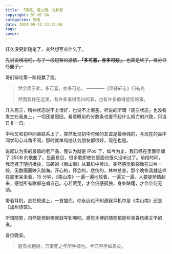 ```yaml
---
title: 「随笔」南山南，北秋悲
copyright: BY-NC-SA
categories: 随笔
date: 2024-09-22 23:21:56
tags:
cover:
---
```


好久没更新随笔了，突然想写点什么了。

~~先说说境况吧，有了一段短暂的感情，**「多可喜，亦多可悲」**，也算是终了，缘分已尽罢了。~~

哥们辩论第一阶段赢了捏。

> 然余居于此，多可喜，亦多可悲。 ————《项脊轩志》归有光
>
> 然而我住在这里，有许多值得高兴的事，也有许多值得悲伤的事。

升入高三，精神状态说不上很好，也说不上很差。听说的所谓「高三状态」也没有发生在我身上，一切还是照旧。看着眼前的分数条也提不起什么努力的兴致，只当日复一日。

中秋又和初中同桌联系上了，突然发现初中时候的友谊是最单纯的，与现在的高中同学勾心斗角不同，那时就单纯地认为朋友都很好，现在也是。

说起认为买的最值的老产品，我认为就是 iPod 了，如今为止，我已经在里面存储了 25GB 的歌曲了。显而易见，很多歌即使在里面也很久没听过了。前段时间，我选择了随机播放，马頔的《南山南》从耳机中传出。突然感觉脑袋像在过片一般，无数画面映入脑海。开心的，怀念的，悲伤的，林林总总，那个晚修我就这样在那里呆坐着，15 分钟，《南山南》一遍一遍地放着，一遍又一遍。人要是矫情起来，感觉所有歌都在唱自己。心若荒芜，才会倍感孤独，身处踌躇，才会奈何无助。

带着耳机，走在校道上，一首插兜，你永远也不知道我耳机中是《南山南》还是《加州旅馆》。

所谓随笔，自然是想到哪就就写到哪吧。感觉本博的随笔都是些青春伤痛文学的说。

各位晚安。

> 庭有枇杷树，吾妻死之年所手植也，今已亭亭如盖矣。
